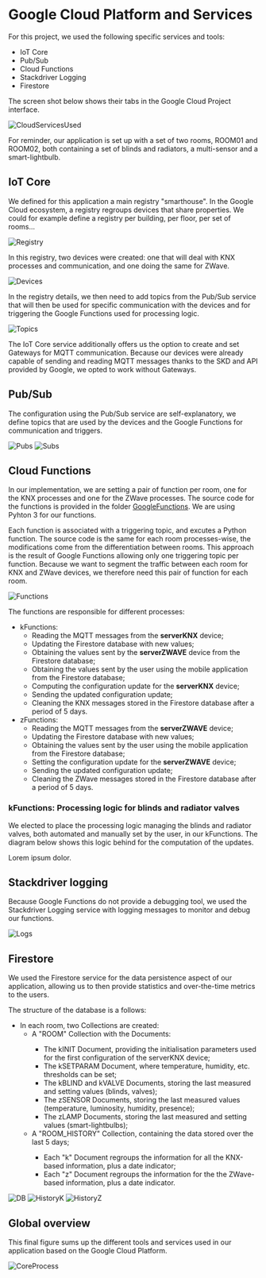 # Google Cloud Platform and Services

For this project, we used the following specific services and tools:
- IoT Core
- Pub/Sub
- Cloud Functions
- Stackdriver Logging
- Firestore

The screen shot below shows their tabs in the Google Cloud Project interface.

![CloudServicesUsed](GoogleMedia/SmartBuildingCloudServices.png)

For reminder, our application is set up with a set of two rooms, ROOM01 and ROOM02, both containing a set of blinds and radiators, a multi-sensor and a smart-lightbulb.

## IoT Core

We defined for this application a main registry "smarthouse". In the Google Cloud ecosystem, a registry regroups devices that share properties. We could for example define a registry per building, per floor, per set of rooms...

![Registry](GoogleMedia/SmartBuildingRegistry.png)

In this registry, two devices were created: one that will deal with KNX processes and communication, and one doing the same for ZWave.

![Devices](GoogleMedia/SmartBuildingDevices.png)

In the registry details, we then need to add topics from the Pub/Sub service that will then be used for specific communication with the devices and for triggering the Google Functions used for processing logic.

![Topics](GoogleMedia/SmartBuildingTopics.png)

The IoT Core service additionally offers us the option to create and set Gateways for MQTT communication. Because our devices were already capable of sending and reading MQTT messages thanks to the SKD and API provided by Google, we opted to work without Gateways.

## Pub/Sub

The configuration using the Pub/Sub service are self-explanatory, we define topics that are used by the devices and the Google Functions for communication and triggers.

![Pubs](GoogleMedia/SmartBuildingPubs.png)
![Subs](GoogleMedia/SmartBuildingSubs.png)

## Cloud Functions

In our implementation, we are setting a pair of function per room, one for the KNX processes and one for the ZWave processes. The source code for the functions is provided in the folder [GoogleFunctions](GoogleFunctions). We are using Pyhton 3 for our functions.

Each function is associated with a triggering topic, and excutes a Python function. The source code is the same for each room processes-wise, the modifications come from the differentiation between rooms. This approach is the result of Google Functions allowing only one triggering topic per function. Because we want to segment the traffic between each room for KNX and ZWave devices, we therefore need this pair of function for each room.

![Functions](GoogleMedia/SmartBuildingFunctions.png)

The functions are responsible for different processes:
- kFunctions:
  - Reading the MQTT messages from the **serverKNX** device;
  - Updating the Firestore database with new values;
  - Obtaining the values sent by the **serverZWAVE** device from the Firestore database;
  - Obtaining the values sent by the user using the mobile application from the Firestore database;
  - Computing the configuration update for the **serverKNX** device;
  - Sending the updated configuration update;
  - Cleaning the KNX messages stored in the Firestore database after a period of 5 days.
- zFunctions:
  - Reading the MQTT messages from the **serverZWAVE** device;
  - Updating the Firestore database with new values;
  - Obtaining the values sent by the user using the mobile application from the Firestore database;
  - Setting the configuration update for the **serverZWAVE** device;
  - Sending the updated configuration update;
  - Cleaning the ZWave messages stored in the Firestore database after a period of 5 days.

### kFunctions: Processing logic for blinds and radiator valves

We elected to place the processing logic managing the blinds and radiator valves, both automated and manually set by the user, in our kFunctions. The diagram below shows this logic behind for the computation of the updates.

Lorem ipsum dolor.

## Stackdriver logging

Because Google Functions do not provide a debugging tool, we used the Stackdriver Logging service with logging messages to monitor and debug our functions.

![Logs](GoogleMedia/SmartBuildingLogs.png)

## Firestore

We used the Firestore service for the data persistence aspect of our application, allowing us to then provide statistics and over-the-time metrics to the users.

The structure of the database is a follows:
- In each room, two Collections are created:
  - A "ROOM<number>" Collection with the Documents:
    - The kINIT Document, providing the initialisation parameters used for the first configuration of the serverKNX device;
    - The kSETPARAM Document, where temperature, humidity, etc. thresholds can be set;
    - The kBLIND and kVALVE Documents, storing the last measured and setting values (blinds, valves);
    - The zSENSOR Documents, storing the last measured values (temperature, luminosity, humidity, presence);
    - The zLAMP Documents, storing the last measured and setting values (smart-lightbulbs);
  - A "ROOM<number>_HISTORY" Collection, containing the data stored over the last 5 days;
    - Each "k" Document regroups the information for all the KNX-based information, plus a date indicator;
    - Each "z" Document regroups the information for the the ZWave-based information, plus a date indicator.

![DB](GoogleMedia/SmartBuildingDB.png)
![HistoryK](GoogleMedia/SmartBuildingHistoryk.png)
![HistoryZ](GoogleMedia/SmartBuildingHistoryz.png)

## Global overview

This final figure sums up the different tools and services used in our application based on the Google Cloud Platform.

![CoreProcess](GoogleMedia/CoreProcess.png)
